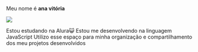 Meu nome é **ana vitória**

![](https://i.gifer.com/embedded/download/VnFa.gif)

Estou estudando na Alura😺
Estou me desenvolvendo na linguagem JavaScript
Utilizo esse espaço para minha organização e compartilhamento dos meu projetos desenvolvidos


